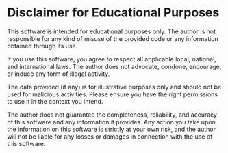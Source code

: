 # Disclaimer for Educational Purposes

This software is intended for educational purposes only. 
The author is not responsible for any kind of misuse of the provided code or any information obtained through its use.

If you use this software, you agree to respect all applicable local, national, and international laws. 
The author does not advocate, condone, encourage, or induce any form of illegal activity.

The data provided (if any) is for illustrative purposes only and should not be used for malicious activities. 
Please ensure you have the right permissions to use it in the context you intend.

The author does not guarantee the completeness, reliability, and accuracy of this software and any information it provides. 
Any action you take upon the information on this software is strictly at your own risk, 
and the author will not be liable for any losses or damages in connection with the use of this software.
